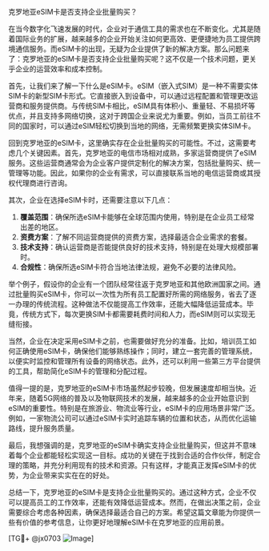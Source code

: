 克罗地亚eSIM卡是否支持企业批量购买？

在当今数字化飞速发展的时代，企业对于通信工具的需求也在不断变化。尤其是随着国际业务的扩展，越来越多的企业开始关注如何更高效、更便捷地为员工提供跨境通信服务。而eSIM卡的出现，无疑为企业提供了新的解决方案。那么问题来了：克罗地亚的eSIM卡是否支持企业批量购买呢？这不仅是一个技术问题，更关乎企业的运营效率和成本控制。

首先，让我们来了解一下什么是eSIM卡。eSIM（嵌入式SIM）是一种不需要实体SIM卡的新型SIM卡形式。它直接嵌入到设备中，可以通过远程配置和管理更改运营商和服务提供商。与传统SIM卡相比，eSIM具有体积小、重量轻、不易损坏等优点，并且支持多网络切换，这对于跨国企业来说尤为重要。例如，当员工前往不同的国家时，可以通过eSIM轻松切换到当地的网络，无需频繁更换实体SIM卡。

回到克罗地亚的eSIM卡，这里确实存在企业批量购买的可能性。不过，这需要考虑几个关键因素。首先，克罗地亚的电信市场相对成熟，多家运营商提供了eSIM服务。这些运营商通常会为企业客户提供定制化的解决方案，包括批量购买、统一管理等功能。因此，如果你的企业有需求，可以直接联系当地的电信运营商或其授权代理商进行咨询。

其次，企业在选择eSIM卡时，还需要注意以下几点：

1. **覆盖范围**：确保所选eSIM卡能够在全球范围内使用，特别是在企业员工经常出差的地区。
2. **资费方案**：了解不同运营商提供的资费方案，选择最适合企业需求的套餐。
3. **技术支持**：确认运营商是否能提供良好的技术支持，特别是在处理大规模部署时。
4. **合规性**：确保所选eSIM卡符合当地法律法规，避免不必要的法律风险。

举个例子，假设你的企业有一个团队经常往返于克罗地亚和其他欧洲国家之间。通过批量购买eSIM卡，你可以一次性为所有员工配置好所需的网络服务，省去了逐一办理的传统流程。这种做法不仅能提高工作效率，还能大幅降低运营成本。毕竟，传统方式下，每次更换SIM卡都需要耗费时间和人力，而eSIM则可以实现无缝衔接。

当然，企业在决定采用eSIM卡之前，也需要做好充分的准备。比如，培训员工如何正确使用eSIM卡，确保他们能够熟练操作；同时，建立一套完善的管理系统，以便实时监控和管理所有设备的网络状态。此外，还可以利用一些第三方平台提供的工具，帮助简化eSIM卡的管理和分配过程。

值得一提的是，克罗地亚的eSIM卡市场虽然起步较晚，但发展速度却相当快。近年来，随着5G网络的普及以及物联网技术的发展，越来越多的企业开始意识到eSIM的重要性。特别是在旅游业、物流业等行业，eSIM卡的应用场景非常广泛。例如，一家物流公司可以通过eSIM卡实时追踪车辆的位置和状态，从而优化运输路线，提升服务质量。

最后，我想强调的是，克罗地亚的eSIM卡确实支持企业批量购买，但这并不意味着每个企业都能轻松实现这一目标。成功的关键在于找到合适的合作伙伴，制定合理的策略，并充分利用现有的技术和资源。只有这样，才能真正发挥eSIM卡的优势，为企业带来实实在在的好处。

总结一下，克罗地亚的eSIM卡是支持企业批量购买的。通过这种方式，企业不仅可以提高员工的工作效率，还能有效降低运营成本。然而，在做出决策之前，企业需要综合考虑各种因素，确保选择最适合自己的方案。希望这篇文章能为你提供一些有价值的参考信息，让你更好地理解eSIM卡在克罗地亚的应用前景。

[TG💪+ @jx0703 ![Image](https://github.com/user-attachments/assets/dbca1d08-cadb-493c-b0ec-ad6f7a83f270)]